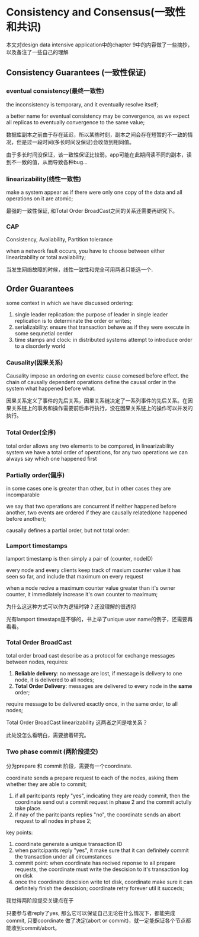 # Consistency and Consensus(一致性和共识)

本文对design data intensive application中的chapter 9中的内容做了一些摘抄，以及备注了一些自己的理解


## Consistency Guarantees (一致性保证)

### eventual consistency(最终一致性)

the inconsistency is temporary, and it eventually resolve itself;

a better name for eventual consistency may be convergence, as we expect all replicas to eventually convergence to the same value;

数据库副本之前由于存在延迟，所以某些时刻，副本之间会存在短暂的不一致的情况，但是过一段时间(多长时间没保证)会收敛到相同值。

由于多长时间没保证，该一致性保证比较弱。app可能在此期间读不同的副本，读到不一致的值，从而导致各种bug...


### linearizability(线性一致性)

make a system appear as if there were only one copy of the data and all operations on it are atomic;

最强的一致性保证, 和Total Order BroadCast之间的关系还需要再研究下。

### CAP

Consistency, Availability, Partition tolerance

when a network fault occurs, you have to choose between either linearizability or total availability;

当发生网络故障的时候，线性一致性和完全可用两者只能选一个.

## Order Guarantees

some context in which we have discussed ordering:

1. single leader replication: the purpose of leader in single leader replication is to determinate the order or writes;
2. serializability: ensure that transaction behave as if they were execute in some sequnetial oerder
3. time stamps and clock: in distributed systems attempt to introduce order to a disorderly world

### Causality(因果关系)

Causality impose an ordering on events: cause comesed before effect. the chain of causally dependent operations define the causal order in the system
what happened before what.

因果关系定义了事件的先后关系，因果关系链决定了一系列事件的先后关系。在因果关系链上的事务和操作需要前后串行执行，没在因果关系链上的操作可以并发的执行。

### Total Order(全序)

total order allows any two elements to be compared, in linearizability system we have a total order of operations, for any two operations we can always
say which one happened first

### Partially order(偏序)

in some cases one is greater than other, but in other cases they are incomparable

we say that two operations are concurrent if neither happened before another, two events are ordered if they are causally related(one happened before another);

causally defines a partial order, but not total order:

### Lamport timestamps

lamport timestamp is then simply a pair of (counter, nodeID)

every node and every clients keep track of maxium counter value it has seen so far, and include that maximum on every request

when a node recive a maximum counter value greater than it's owner counter, it immediately increase it's own counter to maximum;

为什么这这种方式可以作为逻辑时钟？还没理解的很透彻

光有lamport timestaps是不够的，书上举了unique user name的例子，还需要再看看。

### Total Order BroadCast

total order broad cast describe as a protocol for exchange messages between nodes, requires:

1. **Reliable delivery**: no message are lost, if message is delivery to one node, it is delivered to all nodes;
2. **Total Order Delivery**: messages are delivered to every node in the **same** order;

require message to be delivered exactly once, in the same order, to all nodes;

Total Order BroadCast  linearizability 这两者之间是啥关系？

此处没怎么看明白，需要接着研究。

### Two phase commit (两阶段提交)

分为prepare 和 commit 阶段，需要有一个coordinate.

coordinate sends a prepare request to each of the nodes, asking them whether they are able to commit;

1. if all paritcipants reply "yes", indicating they are ready commit, then the coordinate send out a commit request in phase 2 and the commit actully take place.
2. if nay of the paritcipants replies "no", the coordinate sends an abort request to all nodes in phase 2;

key points:

1. coordinate generate a unique transaction ID
2. when paritcipants reply "yes", it make sure that it can definitely commit the transaction under all circumstances
3. commit point: when coordinate has recived reponse to all prepare requests, the coordinate must write the descision to it's transaction log on disk
4. once the coordinate descision write tot disk, coordinate make sure it can definitely finish the descision; coordinate retry forever util it succeds;

我觉得两阶段提交关键点在于

只要参与者reply了yes, 那么它可以保证自己无论在什么情况下，都能完成commit, 
只要coordinate 做了决定(abort or commit)，就一定能保证各个节点都能收到commit/abort。

